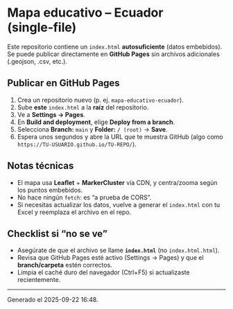 # Mapa educativo – Ecuador (single‑file)

Este repositorio contiene un `index.html` **autosuficiente** (datos embebidos). 
Se puede publicar directamente en **GitHub Pages** sin archivos adicionales (.geojson, .csv, etc.).

## Publicar en GitHub Pages
1. Crea un repositorio nuevo (p. ej. `mapa-educativo-ecuador`).
2. Sube **este** `index.html` a la **raíz** del repositorio.
3. Ve a **Settings → Pages**.
4. En **Build and deployment**, elige **Deploy from a branch**.
5. Selecciona **Branch:** `main` y **Folder:** `/ (root)` → **Save**.
6. Espera unos segundos y abre la URL que te muestra GitHub (algo como `https://TU-USUARIO.github.io/TU-REPO/`).

## Notas técnicas
- El mapa usa **Leaflet** + **MarkerCluster** vía CDN, y centra/zooma según los puntos embebidos.
- No hace ningún `fetch`: es “a prueba de CORS”.
- Si necesitas actualizar los datos, vuelve a generar el `index.html` con tu Excel y reemplaza el archivo en el repo.

## Checklist si “no se ve”
- Asegúrate de que el archivo se llame **`index.html`** (no `index.html.html`).  
- Revisa que GitHub Pages esté activo (Settings → Pages) y que el **branch/carpeta** estén correctos.
- Limpia el caché duro del navegador (Ctrl+F5) si actualizaste recientemente.

---
Generado el 2025-09-22 16:48.
